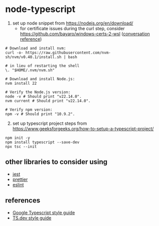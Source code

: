 # node-typescript
1. set up node
  snippet from https://nodejs.org/en/download/
   * for certificate issues during the curl step, consider https://github.com/bayaro/windows-certs-2-wsl ([conversation reference](https://superuser.com/questions/1723202/ssl-certificates-no-longer-work-with-curl))
  ```
  # Download and install nvm:
  curl -o- https://raw.githubusercontent.com/nvm-sh/nvm/v0.40.1/install.sh | bash

  # in lieu of restarting the shell
  \. "$HOME/.nvm/nvm.sh"

  # Download and install Node.js:
  nvm install 22

  # Verify the Node.js version:
  node -v # Should print "v22.14.0".
  nvm current # Should print "v22.14.0".

  # Verify npm version:
  npm -v # Should print "10.9.2".
  ```

2. set up typescript project
  steps from https://www.geeksforgeeks.org/how-to-setup-a-typescript-project/
  ```
  npm init -y
  npm install typescript --save-dev 
  npx tsc --init
  ```

## other libraries to consider using
* [jest](https://jestjs.io/docs/getting-started)
* [prettier](https://prettier.io/docs/install/)
* [eslint](https://eslint.org/docs/latest/use/getting-started)

## references
* [Google Typescript style guide](https://google.github.io/styleguide/tsguide.html)
* [TS.dev style guide](https://ts.dev/style/#identifiers)

